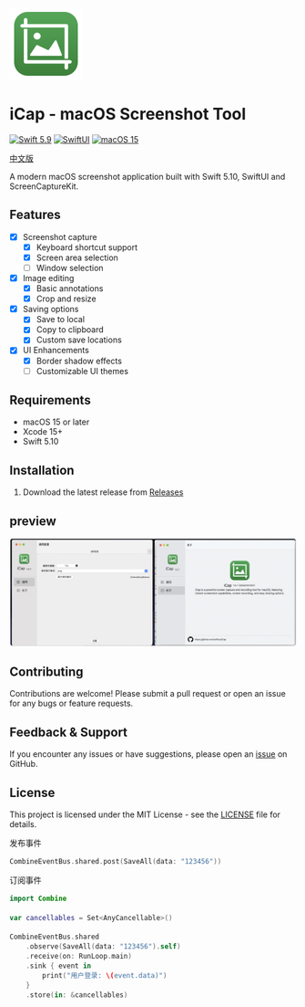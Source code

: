 
![](iCap/Assets.xcassets/AppIcon.appiconset/icon_128x128.png)

# iCap - macOS Screenshot Tool

[![Swift 5.9](https://img.shields.io/badge/Swift-5.10-ED523F.svg?style=flat)](https://swift.org/) [![SwiftUI](https://img.shields.io/badge/SwiftUI-✓-orange)](https://developer.apple.com/xcode/swiftui/) [![macOS 15](https://img.shields.io/badge/macOS15-Compatible-green)](https://www.apple.com/macos/monterey/)

[中文版](README_CN.md)

A modern macOS screenshot application built with Swift 5.10, SwiftUI and ScreenCaptureKit.

## Features

- [x] Screenshot capture
  - [x] Keyboard shortcut support
  - [x] Screen area selection
  - [ ] Window selection
- [x] Image editing
  - [x] Basic annotations
  - [x] Crop and resize
- [x] Saving options
  - [x] Save to local
  - [x] Copy to clipboard
  - [x] Custom save locations
- [x] UI Enhancements
  - [x] Border shadow effects
  - [ ] Customizable UI themes

## Requirements

- macOS 15 or later
- Xcode 15+
- Swift 5.10

## Installation

1. Download the latest release from [Releases](https://github.com/wflixu/iCap/releases)

## preview
![](public/images/preview.png)


## Contributing
Contributions are welcome! Please submit a pull request or open an issue for any bugs or feature requests.

## Feedback & Support
If you encounter any issues or have suggestions, please open an [issue](https://github.com/wflixu/iCap/issues) on GitHub.

## License
This project is licensed under the MIT License - see the [LICENSE](LICENSE) file for details.

发布事件
```swift
CombineEventBus.shared.post(SaveAll(data: "123456"))
```
订阅事件

```swift
import Combine

var cancellables = Set<AnyCancellable>()

CombineEventBus.shared
    .observe(SaveAll(data: "123456").self)
    .receive(on: RunLoop.main)
    .sink { event in
        print("用户登录: \(event.data)")
    }
    .store(in: &cancellables)
```

